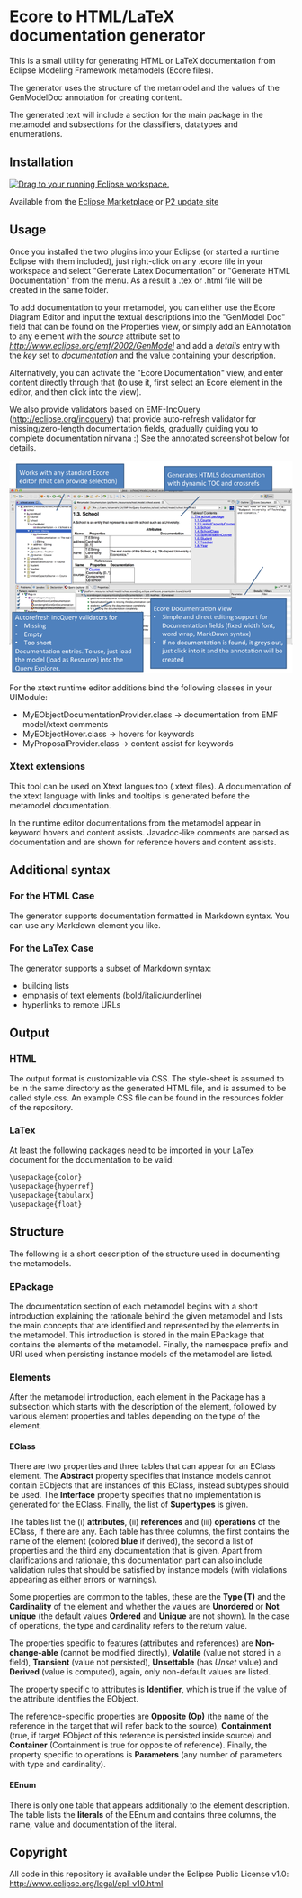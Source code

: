 Ecore to HTML/LaTeX documentation generator
======================================

This is a small utility for generating HTML or LaTeX documentation from Eclipse Modeling Framework metamodels (Ecore files).

The generator uses the structure of the metamodel and the values of the GenModelDoc annotation for creating content. 

The generated text will include a section for the main package in the metamodel and subsections for the classifiers, datatypes and enumerations. 

## Installation

<a href="http://marketplace.eclipse.org/marketplace-client-intro?mpc_install=1152230" class="drag" title="Drag to your running Eclipse workspace."><img class="img-responsive" src="https://marketplace.eclipse.org/sites/all/themes/solstice/public/images/marketplace/btn-install.png" alt="Drag to your running Eclipse workspace." /></a>

Available from the [Eclipse Marketplace](https://marketplace.eclipse.org/content/ecore-documentation-generator) or [P2 update site](https://github.com/IncQueryLabs/ecoreDocGen/wiki#downloads)

## Usage

Once you installed the two plugins into your Eclipse (or started a runtime Eclipse with them included),
 just right-click on any .ecore file in your workspace and select "Generate Latex Documentation" or "Generate HTML Documentation" from the menu. As a result a .tex or .html file will be created in the same folder.

To add documentation to your metamodel, you can either use the Ecore Diagram Editor and input the textual descriptions into the "GenModel Doc"
 field that can be found on the Properties view, or simply add an EAnnotation to any element with the *source* attribute set
 to *http://www.eclipse.org/emf/2002/GenModel* and add a *details* entry with the *key* set to *documentation* and the value 
 containing your description.
 
Alternatively, you can activate the "Ecore Documentation" view, and enter content directly through that (to use it, first select an Ecore element in the editor, and then click into the view).

We also provide validators based on EMF-IncQuery (http://eclipse.org/incquery) that provide auto-refresh validator for missing/zero-length documentation fields, gradually guiding you to complete documentation nirvana :) See the annotated screenshot below for details.

![EcoreDocGen screenshot](ecoredocgen_school.png?raw=true)

For the xtext runtime editor additions bind the following classes in your UIModule:
* MyEObjectDocumentationProvider.class -> documentation from EMF model/xtext comments
* MyEObjectHover.class -> hovers for keywords
* MyProposalProvider.class -> content assist for keywords

### Xtext extensions

This tool can be used on Xtext langues too (.xtext files). A documentation of the xtext language with links and tooltips is generated before the metamodel documentation.

In the runtime editor documentations from the metamodel appear in keyword hovers and content assists. Javadoc-like comments are parsed as documentation and are shown for reference hovers and content assists.

## Additional syntax

### For the HTML Case

The generator supports documentation formatted in Markdown syntax. You can use any Markdown element you like.

### For the LaTex Case

The generator supports a subset of Markdown syntax:
* building lists
* emphasis of text elements (bold/italic/underline)
* hyperlinks to remote URLs

## Output

### HTML
The output format is customizable via CSS. The style-sheet is assumed to be in the same directory as the generated HTML file, and is assumed to be called style.css. An example CSS file can be found in the resources folder of the repository.

### LaTex
At least the following packages need to be imported in your LaTex document for the documentation to be valid:

	\usepackage{color}
	\usepackage{hyperref}
	\usepackage{tabularx}
	\usepackage{float}



Structure
---------

The following is a short description of the structure used in documenting the metamodels. 

### EPackage
The documentation section of each metamodel begins with a short introduction explaining the rationale
 behind the given metamodel and lists the main concepts that are identified and represented by the elements in the metamodel.
 This introduction is stored in the main EPackage that contains the elements of the metamodel.
 Finally, the namespace prefix and URI used when persisting instance models of the metamodel are listed.

### Elements
After the metamodel introduction, each element in the Package has a subsection which starts with the description of the element,
 followed by various element properties and tables depending on the type of the element.

#### EClass
There are two properties and three tables that can appear for an EClass element.
 The __Abstract__ property specifies that instance models cannot contain EObjects that are instances of this EClass,
 instead subtypes should be used. The __Interface__ property specifies that no implementation is generated for the EClass.
 Finally, the list of __Supertypes__ is given.

The tables list the (i) __attributes__, (ii) __references__ and (iii) __operations__ of the EClass,
 if there are any. Each table has three columns, the first contains the name of the element (colored __blue__ if derived),
 the second a list of properties and the third any documentation that is given. Apart from clarifications and rationale,
 this documentation part can also include validation rules that should be satisfied by instance models (with violations
 appearing as either errors or warnings).

Some properties are common to the tables, these are the __Type (T)__ and the __Cardinality__ of the element
 and whether the values are __Unordered__ or __Not unique__ (the default values __Ordered__ and __Unique__ are not shown).
 In the case of operations, the type and cardinality refers to the return value. 

The properties specific to features (attributes and references) are __Non-change\-able__ (cannot be modified directly),
 __Volatile__ (value not stored in a field), __Transient__ (value not persisted), __Unsettable__ (has *Unset* value)
 and __Derived__ (value is computed), again, only non-default values are listed.

The property specific to attributes is __Identifier__, which is true if the value of the attribute identifies the EObject.

The reference-specific properties are __Opposite (Op)__ (the name of the reference in the target that will refer back to the source),
 __Containment__ (true, if target EObject of this reference is persisted inside source) and __Container__ 
 (Containment is true for opposite of reference). Finally, the property specific to operations is __Parameters__
 (any number of parameters with type and cardinality).

#### EEnum
There is only one table that appears additionally to the element description.
 The table lists the __literals__ of the EEnum and contains three columns, the name, value and documentation of the literal. 
 
Copyright
---------
All code in this repository is available under the Eclipse Public License v1.0: http://www.eclipse.org/legal/epl-v10.html
